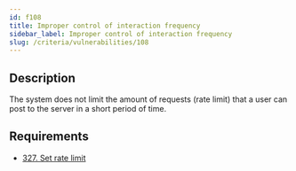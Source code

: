 ```yaml
---
id: f108
title: Improper control of interaction frequency
sidebar_label: Improper control of interaction frequency
slug: /criteria/vulnerabilities/108
---
```


## Description

The system does not limit
the amount of requests (rate limit)
that a user can post to the server
in a short period of time.

## Requirements

- [327. Set rate limit](/criteria/requirements/327)
